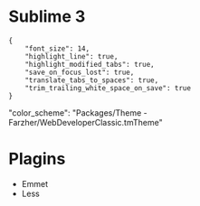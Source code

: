 Sublime 3
===========
    {
    	"font_size": 14,
    	"highlight_line": true,
    	"highlight_modified_tabs": true,
    	"save_on_focus_lost": true,
    	"translate_tabs_to_spaces": true,
    	"trim_trailing_white_space_on_save": true
    }

"color_scheme": "Packages/Theme - Farzher/WebDeveloperClassic.tmTheme"


Plagins
==========

* Emmet
* Less
